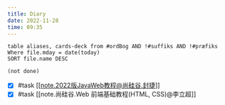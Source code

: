 ```yaml
---
title: Diary
date: 2022-11-28
time: 09:35
---
```


```dataview
table aliases, cards-deck from #ordBog AND !#suffiks AND !#præfiks Where file.mday = date(today)
SORT file.name DESC
```

```tasks
(not done)
```

- [x] #task [[note.2022版JavaWeb教程@尚硅谷.封捷]]
- [x] #task [[note.尚硅谷.Web 前端基础教程(HTML, CSS)@李立超]]
